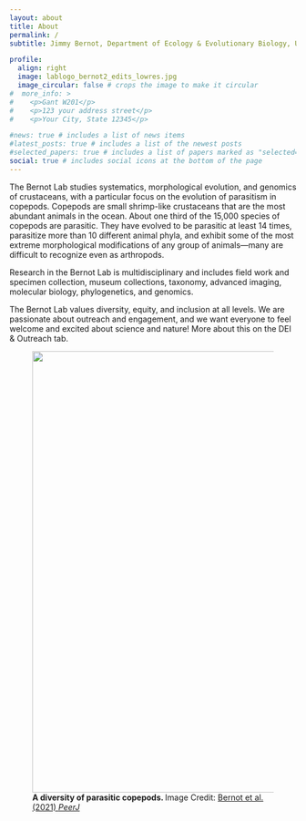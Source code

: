 ```yaml
---
layout: about
title: About
permalink: /
subtitle: Jimmy Bernot, Department of Ecology & Evolutionary Biology, University of Connecticut

profile:
  align: right
  image: lablogo_bernot2_edits_lowres.jpg
  image_circular: false # crops the image to make it circular
#  more_info: >
#    <p>Gant W201</p>
#    <p>123 your address street</p>
#    <p>Your City, State 12345</p>

#news: true # includes a list of news items
#latest_posts: true # includes a list of the newest posts
#selected_papers: true # includes a list of papers marked as "selected={true}"
social: true # includes social icons at the bottom of the page
---
```


The Bernot Lab studies systematics, morphological evolution, and genomics of crustaceans,
with a particular focus on the evolution of parasitism in copepods. Copepods are small shrimp-like crustaceans that are the most abundant animals in the ocean. About one third of the 15,000 species of copepods are parasitic. They have evolved to be parasitic at least 14 times, parasitize more than 10 different animal phyla, and exhibit some of the most extreme morphological modifications of any group of animals&mdash;many are difficult to recognize even as arthropods.

Research in the Bernot Lab is multidisciplinary and includes field work and specimen collection, museum collections, taxonomy, advanced imaging, molecular biology, phylogenetics, and genomics.

The Bernot Lab values diversity, equity, and inclusion at all levels. We are passionate about outreach and engagement, and we want everyone to feel welcome and excited about science and nature! More about this on the DEI & Outreach tab.

<figure>
<img src="https://BernotLab.github.io/assets/img/Fig1_copepods.png"
width="775"/>
<figcaption> <b>A diversity of parasitic copepods. </b> Image Credit: <a href="https://doi.org/10.7717/peerj.12034/fig-1">    Bernot et al. (2021) <i>PeerJ</i></a></figcaption>
</figure>
